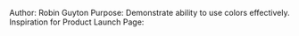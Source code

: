 Author: Robin Guyton
Purpose: Demonstrate ability to use colors effectively.
Inspiration for Product Launch Page: 